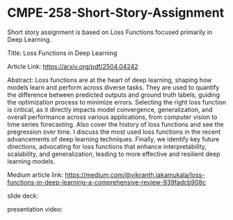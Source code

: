 # CMPE-258-Short-Story-Assignment
Short story assignment is based on Loss Functions focused primarily in Deep Learning. 

Title: Loss Functions in Deep Learning

Article Link: https://arxiv.org/pdf/2504.04242

Abstract: Loss functions are at the heart of deep learning, shaping how models learn and perform across diverse tasks. They are used to quantify the difference between predicted outputs and ground truth labels, guiding the optimization process to minimize errors. Selecting the right loss function is critical, as it directly impacts model convergence, generalization, and overall performance across various applications, from computer vision to time series forecasting. Also cover the history of loss functions and see the pregression over time. I discuss the most used loss functions in the recent advancements of deep learning techniques. Finally, we identify key future directions, advocating for loss functions that enhance interpretability, scalability, and generalization, leading to more effective and resilient deep learning models.


Medium article link: https://medium.com/@vikranth.jakamukala/loss-functions-in-deep-learning-a-comprehensive-review-939fadcb908c

slide deck: 

presentation video: 
